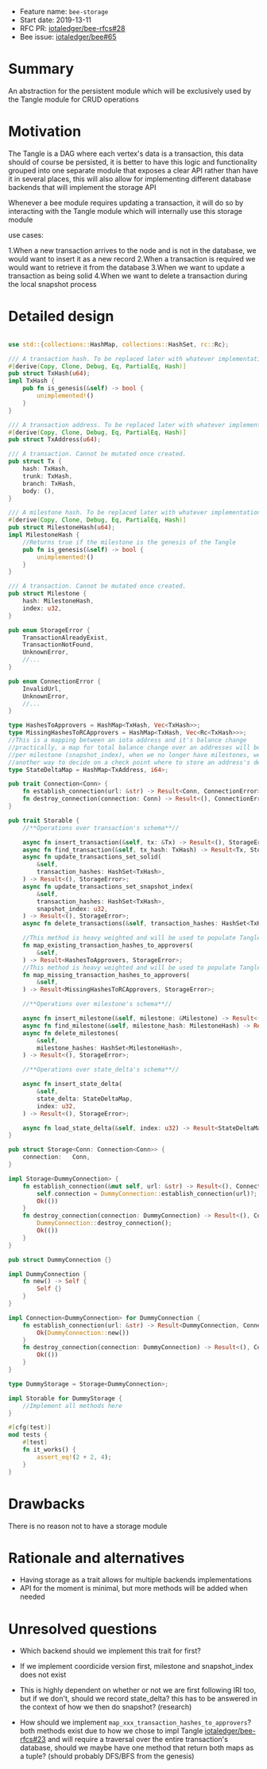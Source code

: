 + Feature name: `bee-storage`
+ Start date: 2019-13-11
+ RFC PR: [iotaledger/bee-rfcs#28](https://github.com/iotaledger/bee-rfcs/pull/28)
+ Bee issue:  [iotaledger/bee#65](https://github.com/iotaledger/bee/issues/65)

# Summary

An abstraction for the persistent module which will be exclusively used by the Tangle module
for CRUD operations 

# Motivation

The Tangle is a DAG where each vertex's data is a transaction,
this data should of course be persisted, it is better to have this logic
and functionality grouped into one separate module that exposes a clear API
rather than have it in several places, this will also allow for implementing different database backends
that will implement the storage API

Whenever a bee module requires updating a transaction, it will do so by interacting with the Tangle module
which will internally use this storage module

use cases:

1.When a new transaction arrives to the node and is not in the database, we would want to insert it as a new record
2.When a transaction is required we would want to retrieve it from the database
3.When we want to update a transaction as being solid
4.When we want to delete a transaction during the local snapshot process


# Detailed design

```rust

use std::{collections::HashMap, collections::HashSet, rc::Rc};

/// A transaction hash. To be replaced later with whatever implementation is required.
#[derive(Copy, Clone, Debug, Eq, PartialEq, Hash)]
pub struct TxHash(u64);
impl TxHash {
    pub fn is_genesis(&self) -> bool {
        unimplemented!()
    }
}

/// A transaction address. To be replaced later with whatever implementation is required.
#[derive(Copy, Clone, Debug, Eq, PartialEq, Hash)]
pub struct TxAddress(u64);

/// A transaction. Cannot be mutated once created.
pub struct Tx {
    hash: TxHash,
    trunk: TxHash,
    branch: TxHash,
    body: (),
}

/// A milestone hash. To be replaced later with whatever implementation is required.
#[derive(Copy, Clone, Debug, Eq, PartialEq, Hash)]
pub struct MilestoneHash(u64);
impl MilestoneHash {
    //Returns true if the milestone is the genesis of the Tangle
    pub fn is_genesis(&self) -> bool {
        unimplemented!()
    }
}

/// A transaction. Cannot be mutated once created.
pub struct Milestone {
    hash: MilestoneHash,
    index: u32,
}

pub enum StorageError {
    TransactionAlreadyExist,
    TransactionNotFound,
    UnknownError,
    //...
}

pub enum ConnectionError {
    InvalidUrl,
    UnknownError,
    //...
}

type HashesToApprovers = HashMap<TxHash, Vec<TxHash>>;
type MissingHashesToRCApprovers = HashMap<TxHash, Vec<Rc<TxHash>>>;
//This is a mapping between an iota address and it's balance change
//practically, a map for total balance change over an addresses will be collected
//per milestone (snapshot_index), when we no longer have milestones, we will have to find
//another way to decide on a check point where to store an address's delta if we want to snapshot
type StateDeltaMap = HashMap<TxAddress, i64>;

pub trait Connection<Conn> {
    fn establish_connection(url: &str) -> Result<Conn, ConnectionError>;
    fn destroy_connection(connection: Conn) -> Result<(), ConnectionError>;
}

pub trait Storable {
    //**Operations over transaction's schema**//

    async fn insert_transaction(&self, tx: &Tx) -> Result<(), StorageError>;
    async fn find_transaction(&self, tx_hash: TxHash) -> Result<Tx, StorageError>;
    async fn update_transactions_set_solid(
        &self,
        transaction_hashes: HashSet<TxHash>,
    ) -> Result<(), StorageError>;
    async fn update_transactions_set_snapshot_index(
        &self,
        transaction_hashes: HashSet<TxHash>,
        snapshot_index: u32,
    ) -> Result<(), StorageError>;
    async fn delete_transactions(&self, transaction_hashes: HashSet<TxHash>) -> Result<(), StorageError>;

    //This method is heavy weighted and will be used to populate Tangle struct on initialization
    fn map_existing_transaction_hashes_to_approvers(
        &self,
    ) -> Result<HashesToApprovers, StorageError>;
    //This method is heavy weighted and will be used to populate Tangle struct on initialization
    fn map_missing_transaction_hashes_to_approvers(
        &self,
    ) -> Result<MissingHashesToRCApprovers, StorageError>;

    //**Operations over milestone's schema**//

    async fn insert_milestone(&self, milestone: &Milestone) -> Result<(), StorageError>;
    async fn find_milestone(&self, milestone_hash: MilestoneHash) -> Result<Milestone, StorageError>;
    async fn delete_milestones(
        &self,
        milestone_hashes: HashSet<MilestoneHash>,
    ) -> Result<(), StorageError>;

    //**Operations over state_delta's schema**//

    async fn insert_state_delta(
        &self,
        state_delta: StateDeltaMap,
        index: u32,
    ) -> Result<(), StorageError>;

    async fn load_state_delta(&self, index: u32) -> Result<StateDeltaMap, StorageError>;
}

pub struct Storage<Conn: Connection<Conn>> {
    connection:   Conn,
}

impl Storage<DummyConnection> {
    fn establish_connection(&mut self, url: &str) -> Result<(), ConnectionError> {
        self.connection = DummyConnection::establish_connection(url)?;
        Ok(())
    }
    fn destroy_connection(connection: DummyConnection) -> Result<(), ConnectionError> {
        DummyConnection::destroy_connection();
        Ok(())
    }
}

pub struct DummyConnection {}

impl DummyConnection {
    fn new() -> Self {
        Self {}
    }
}

impl Connection<DummyConnection> for DummyConnection {
    fn establish_connection(url: &str) -> Result<DummyConnection, ConnectionError> {
        Ok(DummyConnection::new())
    }
    fn destroy_connection(connection: DummyConnection) -> Result<(), ConnectionError> {
        Ok(())
    }
}

type DummyStorage = Storage<DummyConnection>;

impl Storable for DummyStorage {
    //Implement all methods here
}

#[cfg(test)]
mod tests {
    #[test]
    fn it_works() {
        assert_eq!(2 + 2, 4);
    }
}

```

# Drawbacks

There is no reason not to have a storage module

# Rationale and alternatives

- Having storage as a trait allows for multiple backends implementations
- API for the moment is minimal, but more methods will be added when needed

# Unresolved questions

- Which backend should we implement this trait for first?

- If we implement coordicide version first, milestone and snapshot_index does not exist
  
- This is highly dependent on whether or not we are first following IRI too, but if we don't, 
  should we record state_delta? this has to be answered in the context of how we then do snapshot? (research)

- How should we implement `map_xxx_transaction_hashes_to_approvers`? both methods exist due to how we chose to
  impl Tangle  [iotaledger/bee-rfcs#23](https://github.com/iotaledger/bee-rfcs/pull/) 
  and will require a traversal over the entire transaction's database, 
  should we maybe have one method that return both maps as a tuple? (should probably DFS/BFS from the genesis)
  
